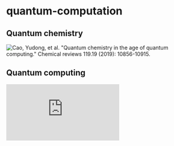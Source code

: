 # quantum-computation

## Quantum chemistry
![Cao, Yudong, et al. "Quantum chemistry in the age of quantum computing." Chemical reviews 119.19 (2019): 10856-10915.](https://physics.paperswithcode.com/paper/quantum-chemistry-in-the-age-of-quantum)

## Quantum computing
![Rinkus, Gerard J. "Quantum computation via sparse distributed representation." arXiv preprint arXiv:1707.05660 (2017).](https://arxiv.org/ftp/arxiv/papers/1707/1707.05660.pdf)
